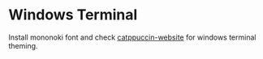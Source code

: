 # Windows Terminal

Install mononoki font and check [catppuccin-website](https://catppuccin-website.vercel.app/ports/windows-terminal) for windows terminal theming.
